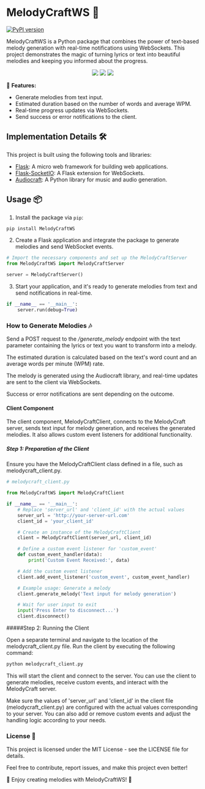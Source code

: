 # MelodyCraftWS 🎵

[![PyPI version](https://badge.fury.io/py/MelodyCraftWS.svg)](https://badge.fury.io/py/MelodyCraftWS)

MelodyCraftWS is a Python package that combines the power of text-based melody generation with real-time notifications using WebSockets. This project demonstrates the magic of turning lyrics or text into beautiful melodies and keeping you informed about the progress.

<p align="center">
  <img src="https://img.shields.io/badge/flask-%23000.svg?style=for-the-badge&logo=flask&logoColor=white" />
  <img src="https://img.shields.io/badge/gunicorn-%298729.svg?style=for-the-badge&logo=gunicorn&logoColor=white" />
  <img src="https://img.shields.io/badge/python-3670A0?style=for-the-badge&logo=python&logoColor=ffdd54" />
</p>

🚀 **Features:**
- Generate melodies from text input.
- Estimated duration based on the number of words and average WPM.
- Real-time progress updates via WebSockets.
- Send success or error notifications to the client.

## Implementation Details 🛠️

This project is built using the following tools and libraries:

- [Flask](https://flask.palletsprojects.com/): A micro web framework for building web applications.
- [Flask-SocketIO](https://flask-socketio.readthedocs.io/): A Flask extension for WebSockets.
- [Audiocraft](https://github.com/yourusername/audiocraft): A Python library for music and audio generation.

## Usage 📦

1. Install the package via `pip`:
   
```bash
pip install MelodyCraftWS
```

2. Create a Flask application and integrate the package to generate melodies and send WebSocket events.

```python
# Import the necessary components and set up the MelodyCraftServer
from MelodyCraftWS import MelodyCraftServer

server = MelodyCraftServer()
```

3. Start your application, and it's ready to generate melodies from text and send notifications in real-time.

```python
if __name__ == '__main__':
    server.run(debug=True)
```

### How to Generate Melodies 🎶

Send a POST request to the */generate_melody* endpoint with the text parameter containing the lyrics or text you want to transform into a melody.

The estimated duration is calculated based on the text's word count and an average words per minute (WPM) rate.

The melody is generated using the Audiocraft library, and real-time updates are sent to the client via WebSockets.

Success or error notifications are sent depending on the outcome.

#### Client Component

The client component, MelodyCraftClient, connects to the MelodyCraft server, sends text input for melody generation, and receives the generated melodies. It also allows custom event listeners for additional functionality.

##### Step 1: Preparation of the Client

Ensure you have the MelodyCraftClient class defined in a file, such as melodycraft_client.py.

```python
# melodycraft_client.py

from MelodyCraftWS import MelodyCraftClient

if __name__ == '__main__':
    # Replace 'server_url' and 'client_id' with the actual values
    server_url = 'http://your-server-url.com'
    client_id = 'your_client_id'

    # Create an instance of the MelodyCraftClient
    client = MelodyCraftClient(server_url, client_id)

    # Define a custom event listener for 'custom_event'
    def custom_event_handler(data):
        print('Custom Event Received:', data)

    # Add the custom event listener
    client.add_event_listener('custom_event', custom_event_handler)

    # Example usage: Generate a melody
    client.generate_melody('Text input for melody generation')

    # Wait for user input to exit
    input('Press Enter to disconnect...')
    client.disconnect()
```

#####Step 2: Running the Client

Open a separate terminal and navigate to the location of the melodycraft_client.py file.
Run the client by executing the following command:

```bash
python melodycraft_client.py
```

This will start the client and connect to the server. You can use the client to generate melodies, receive custom events, and interact with the MelodyCraft server.

Make sure the values of 'server_url' and 'client_id' in the client file (melodycraft_client.py) are configured with the actual values corresponding to your server. You can also add or remove custom events and adjust the handling logic according to your needs.

### License 📜
This project is licensed under the MIT License - see the LICENSE file for details.

Feel free to contribute, report issues, and make this project even better!

🌟 Enjoy creating melodies with MelodyCraftWS! 🌟


